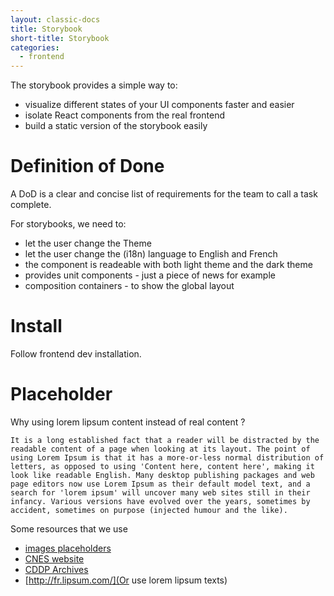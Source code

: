 ```yaml
---
layout: classic-docs
title: Storybook
short-title: Storybook
categories:
  - frontend
---
```


The storybook provides a simple way to:

- visualize different states of your UI components faster and easier
- isolate React components from the real frontend
- build a static version of the storybook easily

# Definition of Done

A DoD is a clear and concise list of requirements for the team to call a task complete.

For storybooks, we need to:

- let the user change the Theme
- let the user change the (i18n) language to English and French
- the component is readeable with both light theme and the dark theme
- provides unit components - just a piece of news for example
- composition containers - to show the global layout

# Install

Follow frontend dev installation.

# Placeholder

Why using lorem lipsum content instead of real content ?

```
It is a long established fact that a reader will be distracted by the readable content of a page when looking at its layout. The point of using Lorem Ipsum is that it has a more-or-less normal distribution of letters, as opposed to using 'Content here, content here', making it look like readable English. Many desktop publishing packages and web page editors now use Lorem Ipsum as their default model text, and a search for 'lorem ipsum' will uncover many web sites still in their infancy. Various versions have evolved over the years, sometimes by accident, sometimes on purpose (injected humour and the like).
```

Some resources that we use

- [images placeholders](http://lorempicsum.com/)
- [CNES website](https://cnes.fr/fr)
- [CDDP Archives](https://cdpp-archive.cnes.fr/)
- [http://fr.lipsum.com/](Or use lorem lipsum texts)
